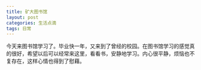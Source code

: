 ```yaml
---
title: 矿大图书馆
layout: post
categories: 生活点滴
tags: 日常
---
```

今天来图书馆学习了。毕业快一年，又来到了曾经的校园。在图书馆学习的感觉真的很好，希望以后可以经常来这里，看看书，安静地学习。内心很平静，烦恼也不复存在，这样心情也得到了慰藉。